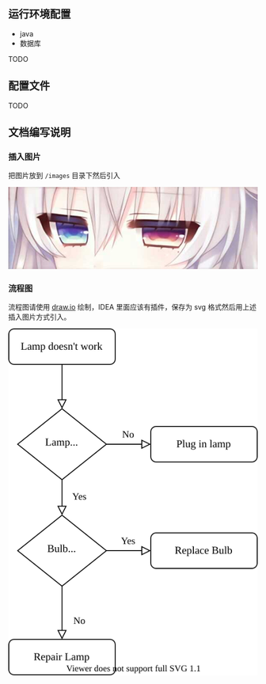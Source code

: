 ## 运行环境配置
- java
- 数据库

TODO

## 配置文件
TODO

## 文档编写说明
### 插入图片
把图片放到 `/images` 目录下然后引入

![](./images/demo.jpg)

### 流程图
流程图请使用 [draw.io](https://app.diagrams.net/) 绘制，IDEA 里面应该有插件，保存为 svg 格式然后用上述插入图片方式引入。

![](images/demo_flowchart.svg)
